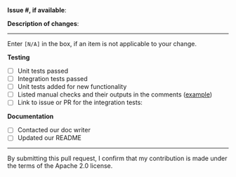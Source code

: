 **Issue #, if available**:

**Description of changes**:

----
Enter `[N/A]` in the box, if an item is not applicable to your change.

**Testing**  
- [ ] Unit tests passed
- [ ] Integration tests passed
- [ ] Unit tests added for new functionality
- [ ] Listed manual checks and their outputs in the comments ([example](https://github.com/aws/amazon-ecs-cli/pull/750#issuecomment-472623042))
- [ ] Link to issue or PR for the integration tests: 

**Documentation**  
- [ ] Contacted our doc writer
- [ ] Updated our README
----

By submitting this pull request, I confirm that my contribution is made under the terms of the Apache 2.0 license.
